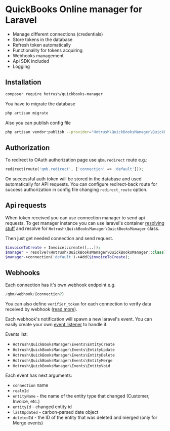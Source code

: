 # QuickBooks Online manager for Laravel

- Manage different connections (credentials)
- Store tokens in the database
- Refresh token automatically
- Functionality for tokens acquiring
- Webhooks management
- Api SDK included
- Logging

## Installation

```bash
composer require hotrush/quickbooks-manager
```

You have to migrate the database

```bash
php artisan migrate
``` 

Also you can publish config file

```bash
php artisan vendor:publish --provider="Hotrush\QuickBooksManager\QuickBooksManagerServiceProvider" --tag="config"
```

## Authorization

To redirect to OAuth authorization page use `qbm.redirect` route e.g.:

```php
redirect(route('qmb.redirect', ['connection' => 'default']));
```

On successful auth token will be stored in the database and used automatically for API requests. You can configure redirect-back route for success authorization in config file changing `redirect_route` option.

## Api requests

When token received you can use connection manager to send api requests. To get manager instance you can use laravel's container [resolving stuff](https://laravel.com/docs/5.8/container#resolving) and resolve for `Hotrush\QuickBooksManager\QuickBooksManager` class.

Then just get needed connection and send request.

```php
$invoiceToCreate = Invoice::create([...]);
$manager = resolve(\Hotrush\QuickBooksManager\QuickBooksManager::class);
$manager->connection('default')->Add($invoiceToCreate);
```

## Webhooks

Each connection has it's own webhook endpoint e.g.

```php
/qbm/webhook/{connection?}
```

You can also define `verifier_token` for each connection to verify data received by webhook ([read more](https://developer.intuit.com/app/developer/qbo/docs/develop/webhooks/managing-webhooks-notifications#validating-the-notification)).

Each webhook's notification will spawn a new laravel's event. You can easily create your own [event listener](https://laravel.com/docs/5.8/events#defining-listeners) to handle it.

Events list:

- `Hotrush\QuickBooksManager\Events\EntityCreate`
- `Hotrush\QuickBooksManager\Events\EntityUpdate`
- `Hotrush\QuickBooksManager\Events\EntityDelete`
- `Hotrush\QuickBooksManager\Events\EntityMerge`
- `Hotrush\QuickBooksManager\Events\EntityVoid`

Each event has next arguments:

- `connection` name
- `realmId`
- `entityName` - the name of the entity type that changed (Customer, Invoice, etc.)
- `entityId` - changed entity id
- `lastUpdated` - carbon-parsed date object
- `deletedId` - the ID of the entity that was deleted and merged (only for Merge events)
